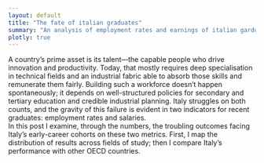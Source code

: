 ```yaml
---
layout: default
title: "The fate of italian graduates"
summary: "An analysis of employment rates and earnings of italian garduates."
plotly: true
---
```



A country’s prime asset is its talent—the capable people who drive innovation and productivity. Today, that mostly requires deep specialisation in technical fields and an industrial fabric able to absorb those skills and remunerate them fairly. Building such a workforce doesn’t happen spontaneously; it depends on well-structured policies for secondary and tertiary education and credible industrial planning. Italy struggles on both counts, and the gravity of this failure is evident in two indicators for recent graduates: employment rates and salaries. <br>
In this post I examine, through the numbers, the troubling outcomes facing Italy’s early-career cohorts on these two metrics. First, I map the distribution of results across fields of study; then I compare Italy’s performance with other OECD countries.

<div id="graduates-scatter" style="width:100%;height:480px"></div>

<!-- Papa Parse: robust CSV parser in the browser -->
<script defer src="https://cdn.jsdelivr.net/npm/papaparse@5.4.1/papaparse.min.js"></script>

<script>
document.addEventListener('DOMContentLoaded', async () => {
  // Build a base-aware URL for GitHub Pages
  const url = "{{ '/data/graduates_stats_1yr.csv' | relative_url }}"; // Jekyll helper

  // Fetch CSV as text
  const res  = await fetch(url);
  const text = await res.text();

  // Parse CSV with headers and automatic number conversion
  const parsed = Papa.parse(text, { header: true, dynamicTyping: true });
  // Clean rows: require the needed columns and drop the "Total" summary row
  const rows = parsed.data.filter(r =>
    r['Field of study'] &&
    r['Employment rate (%)'] != null &&
    r['Net monthly earnings (€)'] != null &&
    String(r['Field of study']).trim().toLowerCase() !== 'total'
  );

  // Map columns to arrays for Plotly
  const x = rows.map(r => r['Employment rate (%)']);   // %
  const y = rows.map(r => r['Net monthly earning (€)']); // EUR
  const labels = rows.map(r => r['Field of study']);

  // Create scatter trace with custom hover labels
  const trace = {
    type: 'scatter',
    mode: 'markers',
    x, y,
    customdata: labels, // pass labels through
    hovertemplate:
      '<b>%{customdata}</b>' +
      '<br>Employment: %{x:.1f}%'+
      '<br>Wage: €%{y:.0f}<extra></extra>'
  };
